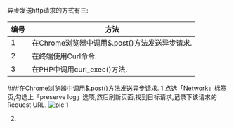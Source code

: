异步发送http请求的方式有三:

编号|                 方法
----|---------------------------------------------
1   |在Chrome浏览器中调用$.post()方法发送异步请求.
2   |在终端使用Curl命令.
3   |在PHP中调用curl_exec()方法.

###在Chrome浏览器中调用$.post()方法发送异步请求.
1.点选「Network」标签页,勾选上「preserve log」选项,然后刷新页面,找到目标请求,记录下该请求的Request URL.
![pic 1](http://123.57.28.146/Public/Images/201602081.png)

2.
